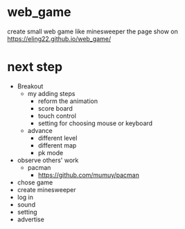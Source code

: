 # web_game
create small web game like minesweeper
the page show on https://eling22.github.io/web_game/
# next step
* Breakout
  * my adding steps
    * reform the animation
    * score board
    * touch control
    * setting for choosing mouse or keyboard
  * advance
    * different level 
    * different map
    * pk mode
* observe others' work
  * pacman
    * https://github.com/mumuy/pacman
* chose game
* create minesweeper
* log in
* sound
* setting
* advertise

